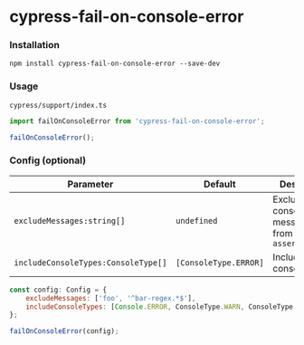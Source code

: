 # cypress-fail-on-console-error

### Installation

```
npm install cypress-fail-on-console-error --save-dev
```

### Usage

`cypress/support/index.ts`

```js
import failOnConsoleError from 'cypress-fail-on-console-error';

failOnConsoleError();
```

### Config (optional)

| Parameter                           | Default               | Description                                             |
| ----------------------------------- | --------------------- | ------------------------------------------------------- |
| `excludeMessages:string[]`          | `undefined`           | Exclude console messages from throwing `assertionError` |
| `includeConsoleTypes:ConsoleType[]` | `[ConsoleType.ERROR]` | Include console types                                   |

```js
const config: Config = {
    excludeMessages: ['foo', '^bar-regex.*$'],
    includeConsoleTypes: [Console.ERROR, ConsoleType.WARN, ConsoleType.INFO],
};

failOnConsoleError(config);
```
